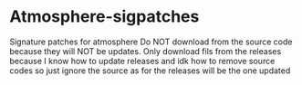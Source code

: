 # Atmosphere-sigpatches
Signature patches for atmosphere
Do NOT download from the source code because they will NOT be updates.
Only download fils from the releases because I know how to update releases and idk how to remove source codes so just ignore the source as for the releases 
will be the one updated
